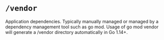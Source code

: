 # `/vendor`

Application dependencies. Typically manually managed or managed by a dependency management tool such as go mod. Usage of go mod vendor will generate a /vendor directory automatically in Go 1.14+.

